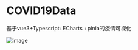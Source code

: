 # COVID19Data
基于vue3+Typescript+ECharts +pinia的疫情可视化

![image](https://user-images.githubusercontent.com/32131232/176862242-bfce9db3-445f-49f3-845e-3394e1033184.png)
